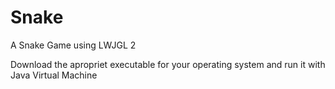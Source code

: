 # Snake
A Snake Game using LWJGL 2


Download the apropriet executable for your operating system and run it with Java Virtual Machine
